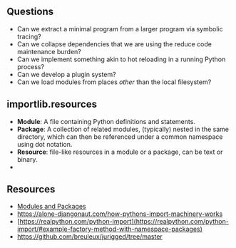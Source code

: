 
## Questions

- Can we extract a minimal program from a larger program via symbolic tracing?
- Can we collapse dependencies that we are using the reduce code maintenance burden?
- Can we implement something akin to hot reloading in a running Python process?
- Can we develop a plugin system?
- Can we load modules from places *other* than the local filesystem?


## importlib.resources 

- **Module**: A file containing Python definitions and statements.
- **Package**: A collection of related modules, (typically) nested in the same directory, which can then be referenced under a common namespace using dot notation.
- **Resource**: file-like resources in a module or a package, can be text or binary.
- 

## Resources

- [Modules and Packages](https://www.youtube.com/watch?v=0oTh1CXRaQ0)
- https://alone-djangonaut.com/how-pythons-import-machinery-works
- [https://realpython.com/python-import](https://realpython.com/python-import/#example-factory-method-with-namespace-packages)
- https://github.com/breuleux/jurigged/tree/master

